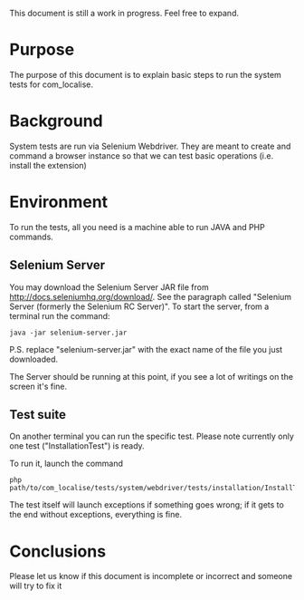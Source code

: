 This document is still a work in progress. Feel free to expand.

# Purpose

The purpose of this document is to explain basic steps to run the system tests for com_localise.

# Background

System tests are run via Selenium Webdriver. They are meant to create and command a browser instance so that we can test basic operations (i.e. install the extension)

# Environment

To run the tests, all you need is a machine able to run JAVA and PHP commands.

## Selenium Server

You may download the Selenium Server JAR file from http://docs.seleniumhq.org/download/. See the paragraph called "Selenium Server (formerly the Selenium RC Server)".
To start the server, from a terminal run the command:

    java -jar selenium-server.jar 
    
P.S. replace "selenium-server.jar" with the exact name of the file you just downloaded.

The Server should be running at this point, if you see a lot of writings on the screen it's fine.

## Test suite

On another terminal you can run the specific test. Please note currently only one test ("InstallationTest") is ready.

To run it, launch the command

    php path/to/com_localise/tests/system/webdriver/tests/installation/InstallTest.php
    
The test itself will launch exceptions if something goes wrong; if it gets to the end without exceptions, everything is fine.
    
# Conclusions

Please let us know if this document is incomplete or incorrect and someone will try to fix it


